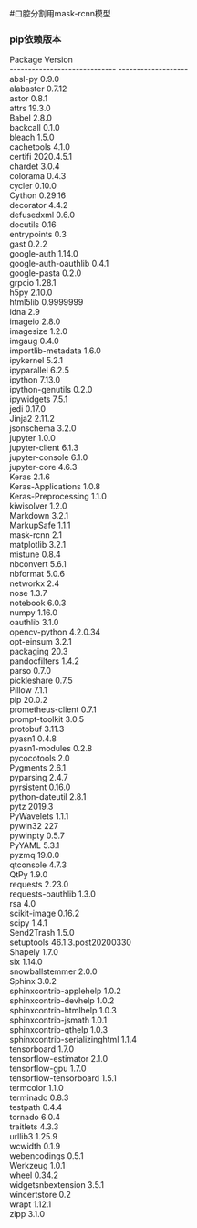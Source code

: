 #口腔分割用mask-rcnn模型
### pip依赖版本<br>
Package                       Version<br>
----------------------------- -------------------<br>
absl-py                       0.9.0<br>
alabaster                     0.7.12<br>
astor                         0.8.1<br>
attrs                         19.3.0<br>
Babel                         2.8.0<br>
backcall                      0.1.0<br>
bleach                        1.5.0<br>
cachetools                    4.1.0<br>
certifi                       2020.4.5.1<br>
chardet                       3.0.4<br>
colorama                      0.4.3<br>
cycler                        0.10.0<br>
Cython                        0.29.16<br>
decorator                     4.4.2<br>
defusedxml                    0.6.0<br>
docutils                      0.16<br>
entrypoints                   0.3<br>
gast                          0.2.2<br>
google-auth                   1.14.0<br>
google-auth-oauthlib          0.4.1<br>
google-pasta                  0.2.0<br>
grpcio                        1.28.1<br>
h5py                          2.10.0<br>
html5lib                      0.9999999<br>
idna                          2.9<br>
imageio                       2.8.0<br>
imagesize                     1.2.0<br>
imgaug                        0.4.0<br>
importlib-metadata            1.6.0<br>
ipykernel                     5.2.1<br>
ipyparallel                   6.2.5<br>
ipython                       7.13.0<br>
ipython-genutils              0.2.0<br>
ipywidgets                    7.5.1<br>
jedi                          0.17.0<br>
Jinja2                        2.11.2<br>
jsonschema                    3.2.0<br>
jupyter                       1.0.0<br>
jupyter-client                6.1.3<br>
jupyter-console               6.1.0<br>
jupyter-core                  4.6.3<br>
Keras                         2.1.6<br>
Keras-Applications            1.0.8<br>
Keras-Preprocessing           1.1.0<br>
kiwisolver                    1.2.0<br>
Markdown                      3.2.1<br>
MarkupSafe                    1.1.1<br>
mask-rcnn                     2.1<br>
matplotlib                    3.2.1<br>
mistune                       0.8.4<br>
nbconvert                     5.6.1<br>
nbformat                      5.0.6<br>
networkx                      2.4<br>
nose                          1.3.7<br>
notebook                      6.0.3<br>
numpy                         1.16.0<br>
oauthlib                      3.1.0<br>
opencv-python                 4.2.0.34<br>
opt-einsum                    3.2.1<br>
packaging                     20.3<br>
pandocfilters                 1.4.2<br>
parso                         0.7.0<br>
pickleshare                   0.7.5<br>
Pillow                        7.1.1<br>
pip                           20.0.2<br>
prometheus-client             0.7.1<br>
prompt-toolkit                3.0.5<br>
protobuf                      3.11.3<br>
pyasn1                        0.4.8<br>
pyasn1-modules                0.2.8<br>
pycocotools                   2.0<br>
Pygments                      2.6.1<br>
pyparsing                     2.4.7<br>
pyrsistent                    0.16.0<br>
python-dateutil               2.8.1<br>
pytz                          2019.3<br>
PyWavelets                    1.1.1<br>
pywin32                       227<br>
pywinpty                      0.5.7<br>
PyYAML                        5.3.1<br>
pyzmq                         19.0.0<br>
qtconsole                     4.7.3<br>
QtPy                          1.9.0<br>
requests                      2.23.0<br>
requests-oauthlib             1.3.0<br>
rsa                           4.0<br>
scikit-image                  0.16.2<br>
scipy                         1.4.1<br>
Send2Trash                    1.5.0<br>
setuptools                    46.1.3.post20200330<br>
Shapely                       1.7.0<br>
six                           1.14.0<br>
snowballstemmer               2.0.0<br>
Sphinx                        3.0.2<br>
sphinxcontrib-applehelp       1.0.2<br>
sphinxcontrib-devhelp         1.0.2<br>
sphinxcontrib-htmlhelp        1.0.3<br>
sphinxcontrib-jsmath          1.0.1<br>
sphinxcontrib-qthelp          1.0.3<br>
sphinxcontrib-serializinghtml 1.1.4<br>
tensorboard                   1.7.0<br>
tensorflow-estimator          2.1.0<br>
tensorflow-gpu                1.7.0<br>
tensorflow-tensorboard        1.5.1<br>
termcolor                     1.1.0<br>
terminado                     0.8.3<br>
testpath                      0.4.4<br>
tornado                       6.0.4<br>
traitlets                     4.3.3<br>
urllib3                       1.25.9<br>
wcwidth                       0.1.9<br>
webencodings                  0.5.1<br>
Werkzeug                      1.0.1<br>
wheel                         0.34.2<br>
widgetsnbextension            3.5.1<br>
wincertstore                  0.2<br>
wrapt                         1.12.1<br>
zipp                          3.1.0<br>

